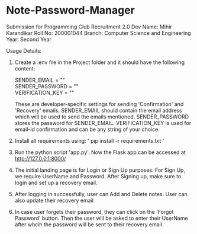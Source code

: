 # Note-Password-Manager
Submission for Programming Club Recruitment 2.0 Dev
Name: Mihir Karandikar
Roll No: 200001044
Branch: Computer Science and Engineering
Year: Second Year

Usage Details:

1) Create a .env file in the Project folder and it should have the following content:<br />

    SENDER_EMAIL = ""<br />
    SENDER_PASSWORD = ""<br />
    VERIFICATION_KEY = ""<br />
    
    These are developer-specific settings for sending 'Confirmation' and 'Recovery' emails. SENDER_EMAIL should contain the email address which will be used to send the emails mentioned. SENDER_PASSWORD stores the password for SENDER_EMAIL. VERIFICATION_KEY is used for email-id confirmation and can be any string of your choice.
    
2) Install all requirements using: ' pip install -r requirements.txt '

3) Run the python script 'app.py'. Now the Flask app can be accessed at http://127.0.0.1:8000/

4) The initial landing page is for Login or Sign Up purposes. For Sign Up, we require UserName and Password. After Signing up, make sure to login and set up a recovery email.

5) After logging in successfully, user can Add and Delete notes. User can also update their recovery email

6) In case user forgets their password, they can click on the 'Forgot Password' button. Then the user will be asked to enter their UserName after whcih the password will be sent to their recovery email.

